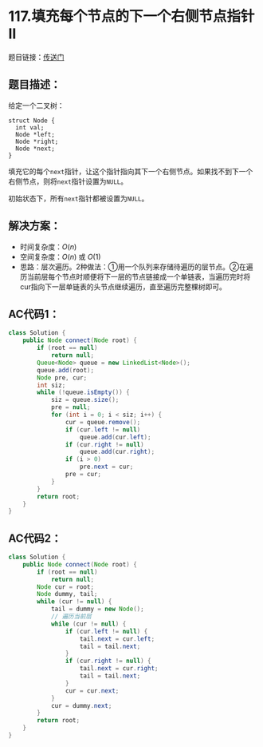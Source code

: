 # 117.填充每个节点的下一个右侧节点指针II
题目链接：[传送门](https://leetcode-cn.com/problems/populating-next-right-pointers-in-each-node-ii/)

## 题目描述：
给定一个二叉树：

```
struct Node {
  int val;
  Node *left;
  Node *right;
  Node *next;
}
```

填充它的每个`next`指针，让这个指针指向其下一个右侧节点。如果找不到下一个右侧节点，则将`next`指针设置为`NULL`。

初始状态下，所有`next`指针都被设置为`NULL`。

## 解决方案：
- 时间复杂度：$O(n)$
- 空间复杂度：$O(n)$ 或 $O(1)$
- 思路：层次遍历。2种做法：①用一个队列来存储待遍历的层节点。②在遍历当前层每个节点时顺便将下一层的节点链接成一个单链表，当遍历完时将cur指向下一层单链表的头节点继续遍历，直至遍历完整棵树即可。

## AC代码1：
```java
class Solution {
	public Node connect(Node root) {
		if (root == null)
			return null;
		Queue<Node> queue = new LinkedList<Node>();
		queue.add(root);
		Node pre, cur;
		int siz;
		while (!queue.isEmpty()) {
			siz = queue.size();
			pre = null;
			for (int i = 0; i < siz; i++) {
				cur = queue.remove();
				if (cur.left != null)
					queue.add(cur.left);
				if (cur.right != null)
					queue.add(cur.right);
				if (i > 0)
					pre.next = cur;
				pre = cur;
			}
		}
		return root;
	}
}
```

## AC代码2：
```java
class Solution {
	public Node connect(Node root) {
		if (root == null)
			return null;
		Node cur = root;
		Node dummy, tail;
		while (cur != null) {
			tail = dummy = new Node();
			// 遍历当前层
			while (cur != null) {
				if (cur.left != null) {
					tail.next = cur.left;
					tail = tail.next;
				}
				if (cur.right != null) {
					tail.next = cur.right;
					tail = tail.next;
				}
				cur = cur.next;
			}
			cur = dummy.next;
		}
		return root;
	}
}
```